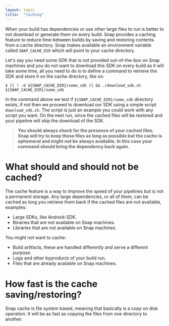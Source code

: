 ```yaml
---
layout: topic
title:  "Caching"
---
```


When your build has dependencies or use other large files to run is better to
not download or generate them on every build. Snap provides a caching
feature to reduce time between builds by saving and restoring contents from a
cache directory. Snap makes available an environment variable called
`SNAP_CACHE_DIR` which will point to your cache directory.

Let's say you need some SDK that is not provided out-of-the-box on Snap
machines and you do not want to download this SDK on every build as it will
take some time, all you need to do is to define a command to retrieve the SDK
and store it on the cache directory, like so:

    $ [[ ! -d ${SNAP_CACHE_DIR}/some_sdk ]] && ./download_sdk.sh ${SNAP_CACHE_DIR}/some_sdk

In the command above we test if `${SNAP_CACHE_DIR}/some_sdk` directory exists, if
not then we proceed to download our SDK using a simple script
`download_sdk.sh`. The script is just an example you could work with any script
you want.  On the next run, since the cached files will be restored and your
pipeline will skip the download of the SDK.

> **You should always check for the presence of your cached files. Snap will
> try to keep these files as long as possible but the cache is ephemeral and
> might not be always available. In this case your command should bring the
> dependency back again.**

# What should and should not be cached?

The cache feature is a way to improve the speed of your pipelines but is not a
permanent storage. Any large dependencies, or all of them, can be cached as
long you retrieve them back if the cached files are not available, examples:

* Large SDKs, like Android-SDK.
* Binaries that are not available on Snap machines.
* Libraries that are not available on Snap machines.

You might not want to cache:

* Build artifacts, these are handled differently and serve a different purpose.
* Logs and other byproducts of your build run.
* Files that are already available on Snap machines.

# How fast is the cache saving/restoring?

Snap cache is file system based, meaning that basically is a copy on disk
operation. It will be as fast as copying the files from one directory to
another.
